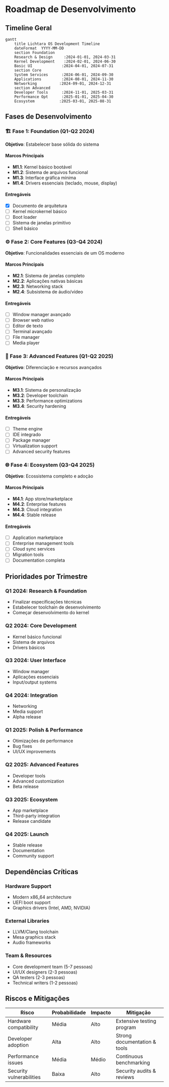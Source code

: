 # Roadmap de Desenvolvimento

## Timeline Geral

```mermaid
gantt
    title Lichtara OS Development Timeline
    dateFormat  YYYY-MM-DD
    section Foundation
    Research & Design     :2024-01-01, 2024-03-31
    Kernel Development    :2024-02-01, 2024-06-30
    Basic UI             :2024-04-01, 2024-07-31
    section Core
    System Services      :2024-06-01, 2024-09-30
    Applications         :2024-08-01, 2024-11-30
    Networking          :2024-09-01, 2024-12-31
    section Advanced
    Developer Tools      :2024-11-01, 2025-03-31
    Performance Opt      :2025-01-01, 2025-04-30
    Ecosystem           :2025-03-01, 2025-08-31
```

## Fases de Desenvolvimento

### 🏗️ Fase 1: Foundation (Q1-Q2 2024)

**Objetivo**: Estabelecer base sólida do sistema

#### Marcos Principais
- **M1.1**: Kernel básico bootável
- **M1.2**: Sistema de arquivos funcional
- **M1.3**: Interface gráfica mínima
- **M1.4**: Drivers essenciais (teclado, mouse, display)

#### Entregáveis
- [x] Documento de arquitetura
- [ ] Kernel microkernel básico
- [ ] Boot loader
- [ ] Sistema de janelas primitivo
- [ ] Shell básico

### ⚙️ Fase 2: Core Features (Q3-Q4 2024)

**Objetivo**: Funcionalidades essenciais de um OS moderno

#### Marcos Principais
- **M2.1**: Sistema de janelas completo
- **M2.2**: Aplicações nativas básicas
- **M2.3**: Networking stack
- **M2.4**: Subsistema de áudio/vídeo

#### Entregáveis
- [ ] Window manager avançado
- [ ] Browser web nativo
- [ ] Editor de texto
- [ ] Terminal avançado
- [ ] File manager
- [ ] Media player

### 🚀 Fase 3: Advanced Features (Q1-Q2 2025)

**Objetivo**: Diferenciação e recursos avançados

#### Marcos Principais
- **M3.1**: Sistema de personalização
- **M3.2**: Developer toolchain
- **M3.3**: Performance optimizations
- **M3.4**: Security hardening

#### Entregáveis
- [ ] Theme engine
- [ ] IDE integrado
- [ ] Package manager
- [ ] Virtualization support
- [ ] Advanced security features

### 🌐 Fase 4: Ecosystem (Q3-Q4 2025)

**Objetivo**: Ecossistema completo e adoção

#### Marcos Principais
- **M4.1**: App store/marketplace
- **M4.2**: Enterprise features
- **M4.3**: Cloud integration
- **M4.4**: Stable release

#### Entregáveis
- [ ] Application marketplace
- [ ] Enterprise management tools
- [ ] Cloud sync services
- [ ] Migration tools
- [ ] Documentation completa

## Prioridades por Trimestre

### Q1 2024: Research & Foundation
- Finalizar especificações técnicas
- Estabelecer toolchain de desenvolvimento
- Começar desenvolvimento do kernel

### Q2 2024: Core Development
- Kernel básico funcional
- Sistema de arquivos
- Drivers básicos

### Q3 2024: User Interface
- Window manager
- Aplicações essenciais
- Input/output systems

### Q4 2024: Integration
- Networking
- Media support
- Alpha release

### Q1 2025: Polish & Performance
- Otimizações de performance
- Bug fixes
- UI/UX improvements

### Q2 2025: Advanced Features
- Developer tools
- Advanced customization
- Beta release

### Q3 2025: Ecosystem
- App marketplace
- Third-party integration
- Release candidate

### Q4 2025: Launch
- Stable release
- Documentation
- Community support

## Dependências Críticas

### Hardware Support
- Modern x86_64 architecture
- UEFI boot support
- Graphics drivers (Intel, AMD, NVIDIA)

### External Libraries
- LLVM/Clang toolchain
- Mesa graphics stack
- Audio frameworks

### Team & Resources
- Core development team (5-7 pessoas)
- UI/UX designers (2-3 pessoas)
- QA testers (2-3 pessoas)
- Technical writers (1-2 pessoas)

## Riscos e Mitigações

| Risco | Probabilidade | Impacto | Mitigação |
|-------|---------------|---------|-----------|
| Hardware compatibility | Média | Alto | Extensive testing program |
| Developer adoption | Alta | Alto | Strong documentation & tools |
| Performance issues | Média | Médio | Continuous benchmarking |
| Security vulnerabilities | Baixa | Alto | Security audits & reviews |
